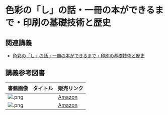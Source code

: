 # 色彩の「し」の話・一冊の本ができるまで・印刷の基礎技術と歴史
## 関連講義
- [色彩の「し」の話・一冊の本ができるまで・印刷の基礎技術と歴史](../text/05.html)

## 講義参考図書
|  書籍画像  |  タイトル  |  販売リンク  |
| ---- | ---- |  ----  |
|  ![.png](./image//.png)  |    |  [Amazon]()  |
|  ![.png](./image//.png)  |    |  [Amazon]()  |